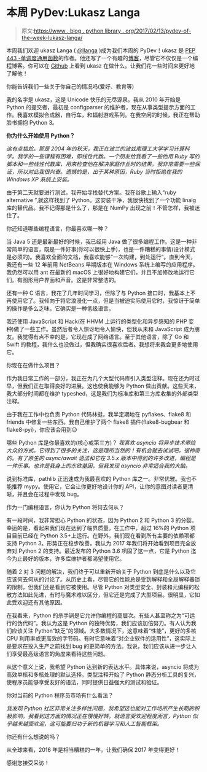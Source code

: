 # 本周 PyDev:Lukasz Langa

> 原文:[https://www . blog . python library . org/2017/02/13/pydev-of-the-week-lukasz-langa/](https://www.blog.pythonlibrary.org/2017/02/13/pydev-of-the-week-lukasz-langa/)

本周我们欢迎 ukasz Langa ( [@llanga](https://twitter.com/llanga?lang=en) )成为我们本周的 PyDev！ukasz 是 [PEP 443 -单调度通用函数](https://www.python.org/dev/peps/pep-0443/)的作者。他还写了一个有趣的[博客](http://lukasz.langa.pl/)，尽管它不仅仅是一个编程博客。你可以在 [Github](https://github.com/ambv) 上看到 ukasz 在做什么。让我们花一些时间来更好地了解他！

你能告诉我们一些关于你自己的情况吗(爱好、教育等)

我的名字是 ukasz，这是 Unicode 快乐的无尽源泉。我从 2010 年开始是 Python 的提交者，最初是 configparser 的维护者，现在从事类型提示方面的工作。我喜欢模拟合成器，自行车，和辐射游戏系列。在我空闲的时候，我正在帮助脸书拥抱 Python 3。

**你为什么开始使用 Python？**

*这有点尴尬。那是 2004 年的秋天，我正在波兰的波兹南理工大学学习计算科学。我学的一些课程有困难，即线性代数。一个朋友给我看了一些他用 Ruby 写的脚本和一些线性代数库，用来检查他在解决家庭作业时的结果。我非常需要一些保证，所以对此我很兴奋。遗憾的是，出于某种原因，Ruby 当时拒绝在我的 Windows XP 系统上安装。*

由于第二天就要进行测试，我开始寻找替代方案。我在谷歌上输入“ruby alternative ”,就这样找到了 Python。这安装干净，我很快找到了一个功能 linalg 库的替代品。我不记得那是什么了，那是在 NumPy 出现之前！不管怎样，我被迷住了。

你还知道哪些编程语言，你最喜欢哪一种？

当 Java 5 还是最新最好的时候，我已经用 Java 做了很多编程工作。这是一种非常简单的语言，既是一件好事(你可以很快上手)，也是一件糟糕的事情(设计模式是必须的)。我喜欢全面的文档，我喜欢能够“一次构建，到处运行”。直到今天，我还有一些 12 年前用 NetBeans 早期版本在 Windows 系统上编写的应用程序。我仍然可以用 ant 在最新的 macOS 上很好地构建它们，并且不加修改地运行它们。有图形用户界面和声音。这是非常整洁的。

还有一种 C 语言，我花了几年时间学习，但除了与 Python 接口时，我基本上不再使用它了。我倾向于将它浪漫化一点，但是当被迫实际使用它时，我惊讶于简单的操作是多么乏味。它确实是一种低级语言。

我还使用 JavaScript 和 Hack(在 HHVM 上运行的类型化和异步感知的 PHP 变种)做了一些工作。虽然后者令人惊讶地令人愉快，但我从未和 JavaScript 成为朋友。我觉得有点不幸的是，它现在成了网络语言。至于其他语言，除了 Go 和 Swift 的教程，我什么也没做过，但我确实很喜欢后者。我想将来我会更多地使用它。

你现在在做什么项目？

作为我日常工作的一部分，我正在为几个大型代码库引入类型注释。现在还为时过早，但我们正在取得良好的进展。这也使我能够为 Python 做出贡献。这些天来，我大部分时间都在维护 typeshed，这是我们为标准库和第三方库收集的外部类型注释。

由于我在工作中也负责 Python 代码林挺，我半定期地在 pyflakes、flake8 和 friends 中修复一些东西。我自己维护了两个 flake8 插件(flake8-bugbear 和 flake8-pyi)，你应该会用到😉

哪些 Python 库是你最喜欢的(核心或第三方)？
 *我喜欢 asyncio 将异步技术带给大众的方式。它得到了很多的关注，这是理所当然的！有机会就去试试吧，很神奇的。有了原生的 async/await 语法和它在 3.5.x 版本中得到的许多改进，编程是一件乐事。也许是我身上的东欧基因，但我发现 asyncio 非常适合我的大脑。*

说到标准库，pathlib 正迅速成为我最喜欢的 Python 库之一。非常优雅。我也不能推荐 mypy。使用它，它会让你更好地设计你的 API，让你的意图对读者更清晰，并且会在过程中发现 bug。

作为一门编程语言，你认为 Python 将何去何从？

有一段时间，我非常担心 Python 的状态，因为 Python 2 和 Python 3 的分裂。幸运的是，看起来我们现在达到了临界质量。在工作中，超过 16%的 Python 项目目前已经在 Python 3.5+上运行。在野外，我们现在看到所有主要的依赖项都支持 Python 3。形势正在稳步改善。我认为 2017 年我们将开始看到项目完全放弃对 Python 2 的支持。最近发布的 Python 3.6 巩固了这一点，它是 Python 迄今为止最好的版本，许多库维护者都渴望使用它。

随着 2 对 3 问题的解决，我们终于可以重新开始关于 Python 到底是什么以及它应该何去何从的讨论了。从历史上看，尽管它的性能总是受到解释和全局解释器锁的限制，但我们还是看到它被使用。尽管 Python 对类型安全、封装和元编程的松散方法如此先进，有时与魔术难以区分，但它还是完成了大型项目。很明显，它如此受欢迎还有其他原因。

在我看来，Python 的杀手锏是它允许你编程的高层次。有些人甚至称之为“可运行的伪代码”。我认为这是 Python 的独特优势，我们应该加倍努力。有人认为我们应该关注 Python“缺乏”的领域。大多数情况下，这意味着“性能”，更好的多核 CPU 利用率或更高效的字节码。有时它意味着“对企业软件的适用性”，这实际上是要求在投入生产之前找到 bug 的更简单的方法。我说，我们应该从进一步让人们享受最高级语言的角度来看待这些问题。

从这个意义上说，我希望 Python 达到新的表达水平。具体来说，asyncio 将成为高效单核和多核处理的默认选择。类型注释开始了 Python 静态分析工具的复兴，使程序员能够享受友好的语法，同时提供日益强大的测试和验证。

你对当前的 Python 程序员市场有什么看法？

*我发现 Python 社区非常关注多样性问题，我希望这也能对工作场所产生长期的积极影响。我看到这方面的情况正在慢慢好转。就语言受欢迎程度而言，Python 似乎越来越受欢迎，这可能要归功于新的机器学习和人工智能框架。*

你还有什么想说的吗？

从全球来看，2016 年是相当糟糕的一年。让我们确保 2017 年变得更好！

感谢您接受采访！